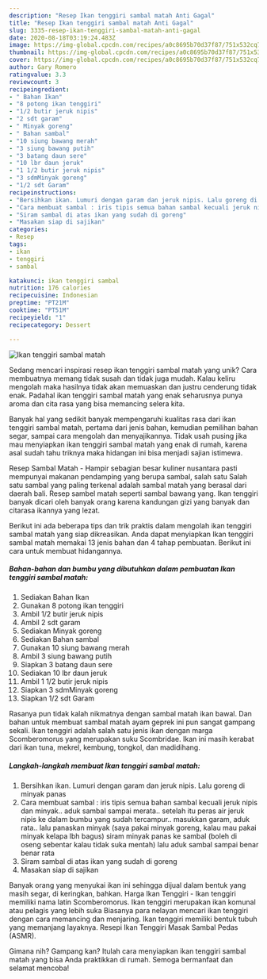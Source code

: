 ```yaml
---
description: "Resep Ikan tenggiri sambal matah Anti Gagal"
title: "Resep Ikan tenggiri sambal matah Anti Gagal"
slug: 3335-resep-ikan-tenggiri-sambal-matah-anti-gagal
date: 2020-08-18T03:19:24.483Z
image: https://img-global.cpcdn.com/recipes/a0c8695b70d37f87/751x532cq70/ikan-tenggiri-sambal-matah-foto-resep-utama.jpg
thumbnail: https://img-global.cpcdn.com/recipes/a0c8695b70d37f87/751x532cq70/ikan-tenggiri-sambal-matah-foto-resep-utama.jpg
cover: https://img-global.cpcdn.com/recipes/a0c8695b70d37f87/751x532cq70/ikan-tenggiri-sambal-matah-foto-resep-utama.jpg
author: Gary Romero
ratingvalue: 3.3
reviewcount: 3
recipeingredient:
- " Bahan Ikan"
- "8 potong ikan tenggiri"
- "1/2 butir jeruk nipis"
- "2 sdt garam"
- " Minyak goreng"
- " Bahan sambal"
- "10 siung bawang merah"
- "3 siung bawang putih"
- "3 batang daun sere"
- "10 lbr daun jeruk"
- "1 1/2 butir jeruk nipis"
- "3 sdmMinyak goreng"
- "1/2 sdt Garam"
recipeinstructions:
- "Bersihkan ikan. Lumuri dengan garam dan jeruk nipis. Lalu goreng di minyak panas"
- "Cara membuat sambal : iris tipis semua bahan sambal kecuali jeruk nipis dan minyak.. aduk sambal sampai merata.. setelah itu peras air jeruk nipis ke dalam bumbu yang sudah tercampur.. masukkan garam, aduk rata.. lalu panaskan minyak (saya pakai minyak goreng, kalau mau pakai minyak kelapa lbh bagus) siram minyak panas ke sambal (boleh di oseng sebentar kalau tidak suka mentah) lalu aduk sambal sampai benar benar rata"
- "Siram sambal di atas ikan yang sudah di goreng"
- "Masakan siap di sajikan"
categories:
- Resep
tags:
- ikan
- tenggiri
- sambal

katakunci: ikan tenggiri sambal 
nutrition: 176 calories
recipecuisine: Indonesian
preptime: "PT21M"
cooktime: "PT51M"
recipeyield: "1"
recipecategory: Dessert

---
```



![Ikan tenggiri sambal matah](https://img-global.cpcdn.com/recipes/a0c8695b70d37f87/751x532cq70/ikan-tenggiri-sambal-matah-foto-resep-utama.jpg)

Sedang mencari inspirasi resep ikan tenggiri sambal matah yang unik? Cara membuatnya memang tidak susah dan tidak juga mudah. Kalau keliru mengolah maka hasilnya tidak akan memuaskan dan justru cenderung tidak enak. Padahal ikan tenggiri sambal matah yang enak seharusnya punya aroma dan cita rasa yang bisa memancing selera kita.

Banyak hal yang sedikit banyak mempengaruhi kualitas rasa dari ikan tenggiri sambal matah, pertama dari jenis bahan, kemudian pemilihan bahan segar, sampai cara mengolah dan menyajikannya. Tidak usah pusing jika mau menyiapkan ikan tenggiri sambal matah yang enak di rumah, karena asal sudah tahu triknya maka hidangan ini bisa menjadi sajian istimewa.

Resep Sambal Matah - Hampir sebagian besar kuliner nusantara pasti mempunyai makanan pendamping yang berupa sambal, salah satu Salah satu sambal yang paling terkenal adalah sambal matah yang berasal dari daerah bali. Resep sambel matah seperti sambal bawang yang. Ikan tenggiri banyak dicari oleh banyak orang karena kandungan gizi yang banyak dan citarasa ikannya yang lezat.


Berikut ini ada beberapa tips dan trik praktis dalam mengolah ikan tenggiri sambal matah yang siap dikreasikan. Anda dapat menyiapkan Ikan tenggiri sambal matah memakai 13 jenis bahan dan 4 tahap pembuatan. Berikut ini cara untuk membuat hidangannya.

<!--inarticleads1-->

##### Bahan-bahan dan bumbu yang dibutuhkan dalam pembuatan Ikan tenggiri sambal matah:

1. Sediakan  Bahan Ikan
1. Gunakan 8 potong ikan tenggiri
1. Ambil 1/2 butir jeruk nipis
1. Ambil 2 sdt garam
1. Sediakan  Minyak goreng
1. Sediakan  Bahan sambal
1. Gunakan 10 siung bawang merah
1. Ambil 3 siung bawang putih
1. Siapkan 3 batang daun sere
1. Sediakan 10 lbr daun jeruk
1. Ambil 1 1/2 butir jeruk nipis
1. Siapkan 3 sdmMinyak goreng
1. Siapkan 1/2 sdt Garam


Rasanya pun tidak kalah nikmatnya dengan sambal matah ikan bawal. Dan bahan untuk membuat sambal matah ayam geprek ini pun sangat gampang sekali. Ikan tenggiri adalah salah satu jenis ikan dengan marga Scomberomorus yang merupakan suku Scombridae. Ikan ini masih kerabat dari ikan tuna, mekrel, kembung, tongkol, dan madidihang. 

<!--inarticleads2-->

##### Langkah-langkah membuat Ikan tenggiri sambal matah:

1. Bersihkan ikan. Lumuri dengan garam dan jeruk nipis. Lalu goreng di minyak panas
1. Cara membuat sambal : iris tipis semua bahan sambal kecuali jeruk nipis dan minyak.. aduk sambal sampai merata.. setelah itu peras air jeruk nipis ke dalam bumbu yang sudah tercampur.. masukkan garam, aduk rata.. lalu panaskan minyak (saya pakai minyak goreng, kalau mau pakai minyak kelapa lbh bagus) siram minyak panas ke sambal (boleh di oseng sebentar kalau tidak suka mentah) lalu aduk sambal sampai benar benar rata
1. Siram sambal di atas ikan yang sudah di goreng
1. Masakan siap di sajikan


Banyak orang yang menyukai ikan ini sehingga dijual dalam bentuk yang masih segar, di keringkan, bahkan. Harga Ikan Tenggiri - Ikan tenggiri memiliki nama latin Scomberomorus. Ikan tenggiri merupakan ikan komunal atau pelagis yang lebih suka Biasanya para nelayan mencari ikan tenggiri dengan cara memancing dan menjaring. Ikan tenggiri memiliki bentuk tubuh yang memanjang layaknya. Resepi Ikan Tenggiri Masak Sambal Pedas (ASMR). 

Gimana nih? Gampang kan? Itulah cara menyiapkan ikan tenggiri sambal matah yang bisa Anda praktikkan di rumah. Semoga bermanfaat dan selamat mencoba!
